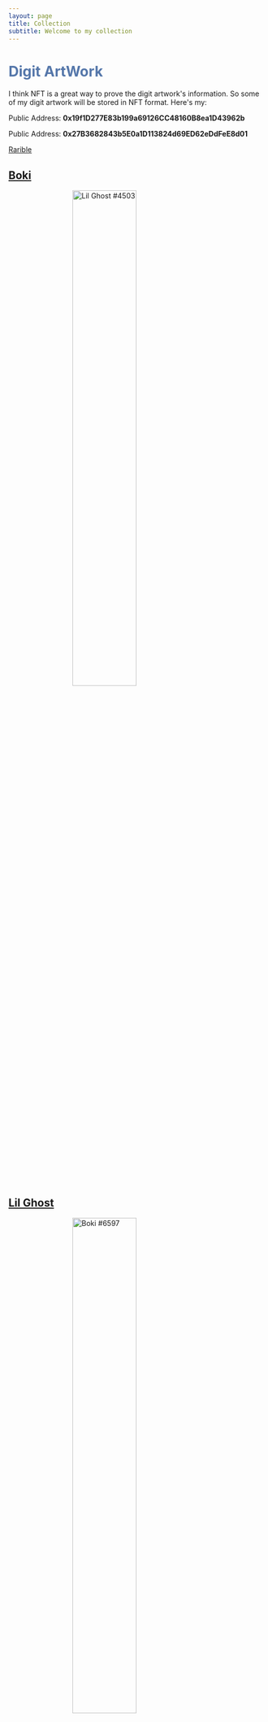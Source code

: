 ```yaml
---
layout: page
title: Collection
subtitle: Welcome to my collection
---
```


<h1 style="color: #57A">Digit ArtWork</h1>

I think NFT is a great way to prove the digit artwork's information. So some of my digit artwork will be stored in NFT format. Here's my:

Public Address: **0x19f1D277E83b199a69126CC48160B8ea1D43962b**

Public Address: **0x27B3682843b5E0a1D113824d69ED62eDdFeE8d01**

[Rarible](https://rarible.com/pinkr1ver)

## [Boki](https://www.boki.art/)
<a href="https://rarible.com/token/0x248139afb8d3a2e16154fbe4fb528a3a214fd8e7:5661?tab=details">
    <img src="/assets/img/digit_artwork/Boki_6597.png" alt="Lil Ghost #4503" style="  display: block; margin-left: auto; margin-right: auto;width: 50%;">
</a>

## [Lil Ghost](https://www.weirdoghost.com/)
<a href="https://rarible.com/token/0x9401518f4ebba857baa879d9f76e1cc8b31ed197:4503?tab=details">
    <img src="/assets/img/digit_artwork/Lil_Ghost_4503.png" alt="Boki #6597" style="  display: block; margin-left: auto; margin-right: auto;width: 50%;">
</a>

## [Third Eye Club](https://www.thirdeyeclub.io/)
<a href="https://rarible.com/token/0x6fd4eb990ed2e7bb2b1203e7f728e29904a4d5a4:1054?tab=details">
    <img src="/assets/img/digit_artwork/Third_Eye_Club.gif" alt="Thrid Eye club #1054" style="display: block; margin-left: auto; margin-right: auto;width: 50%;">
</a>

## [Chief Toads](https://www.chieftoad.com/)
<a href="https://rarible.com/token/polygon/0x1871464f087db27823cff66aa88599aa4815ae95:498019?tab=details">
    <img src="/assets/img/digit_artwork/Gamabunta_Chief_Toad.png" alt="Gamabunta Chief Toad" style="display: block; margin-left: auto; margin-right: auto;width: 50%;">
</a>


## [Digit Giraffes](https://twitter.com/TribeOfGiraffes)
<center>
<a href="https://rarible.com/token/0x495f947276749ce646f68ac8c248420045cb7b5e:40482595849772694285173713041642282097106100196042549765489076692661152251905?tab=owners">
    <img src="https://img.rarible.com/prod/image/upload/t_image_big/prod-itemImages/0x495f947276749ce646f68ac8c248420045cb7b5e:40482595849772694285173713041642282097106100196042549765489076692661152251905/9338aaca" alt="Giraffe #6759" style="display: block; margin-left: auto margin-right: auto; width: 50%;">
</a>
</center>

## [0xMonkey](http://0xmonkey.xyz/)
[@jaxonly.bit](https://twitter.com/yihaoxu1998) and [@0xMonkey](https://twitter.com/0xmonkey2022),this is a very interesting project which in my opinion is just copying project [Monkey Kingdom](https://monkeykingdom.io/), but it is something fun here.
You can generate the 0xMonkey by this opensource website:[开源头像拼图](https://0xmonkey.fullstack.run/916e686-0-e14fcc8e-8a5cd8a4-44857bff-26b5f466-9bb10ce1-0)

Here's some example:

<div class="gallery">
    <img src="/assets/img/digit_artwork/0xMonkey_0.png" class="gallery-image" alt="0xMonkey_0">
    <img src="/assets/img/digit_artwork/0xMonkey_1.png" class="gallery-image" alt="0xMonkey_1">
    <img src="/assets/img/digit_artwork/0xMonkey_2.png" class="gallery-image" alt="0xMonkey_2">
    <img src="/assets/img/digit_artwork/0xMonkey_3.png" class="gallery-image" alt="0xMonkey_3">
    <img src="/assets/img/digit_artwork/0xMonkey_4.png" class="gallery-image" alt="0xMonkey_4">
    <img src="/assets/img/digit_artwork/0xMonkey_5.png" class="gallery-image" alt="0xMonkey_5">
    <img src="/assets/img/digit_artwork/0xMonkey_6.png" class="gallery-image" alt="0xMonkey_6">
    <img src="/assets/img/digit_artwork/0xMonkey_7.png" class="gallery-image" alt="0xMonkey_7">
    <img src="/assets/img/digit_artwork/0xMonkey_8.png" class="gallery-image" alt="0xMonkey_8">
    <img src="/assets/img/digit_artwork/0xMonkey_9.png" class="gallery-image" alt="0xMonkey_9">
    <img src="/assets/img/digit_artwork/0xMonkey_10.png" class="gallery-image" alt="0xMonkey_10">
    <img src="/assets/img/digit_artwork/0xMonkey_11.png" class="gallery-image" alt="0xMonkey_11">
</div>

